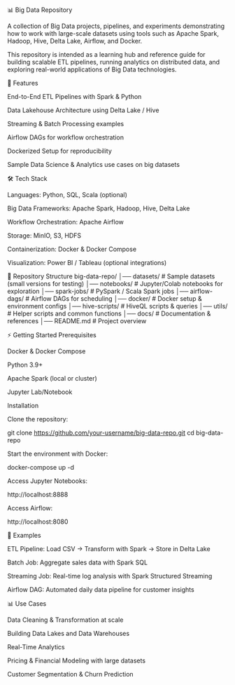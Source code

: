 📊 Big Data Repository

A collection of Big Data projects, pipelines, and experiments demonstrating how to work with large-scale datasets using tools such as Apache Spark, Hadoop, Hive, Delta Lake, Airflow, and Docker.

This repository is intended as a learning hub and reference guide for building scalable ETL pipelines, running analytics on distributed data, and exploring real-world applications of Big Data technologies.

🚀 Features

End-to-End ETL Pipelines with Spark & Python

Data Lakehouse Architecture using Delta Lake / Hive

Streaming & Batch Processing examples

Airflow DAGs for workflow orchestration

Dockerized Setup for reproducibility

Sample Data Science & Analytics use cases on big datasets

🛠️ Tech Stack

Languages: Python, SQL, Scala (optional)

Big Data Frameworks: Apache Spark, Hadoop, Hive, Delta Lake

Workflow Orchestration: Apache Airflow

Storage: MinIO, S3, HDFS

Containerization: Docker & Docker Compose

Visualization: Power BI / Tableau (optional integrations)

📂 Repository Structure
big-data-repo/
│── datasets/              # Sample datasets (small versions for testing)
│── notebooks/             # Jupyter/Colab notebooks for exploration
│── spark-jobs/            # PySpark / Scala Spark jobs
│── airflow-dags/          # Airflow DAGs for scheduling
│── docker/                # Docker setup & environment configs
│── hive-scripts/          # HiveQL scripts & queries
│── utils/                 # Helper scripts and common functions
│── docs/                  # Documentation & references
│── README.md              # Project overview

⚡ Getting Started
Prerequisites

Docker & Docker Compose

Python 3.9+

Apache Spark (local or cluster)

Jupyter Lab/Notebook

Installation

Clone the repository:

git clone https://github.com/your-username/big-data-repo.git
cd big-data-repo


Start the environment with Docker:

docker-compose up -d


Access Jupyter Notebooks:

http://localhost:8888


Access Airflow:

http://localhost:8080

📖 Examples

ETL Pipeline: Load CSV → Transform with Spark → Store in Delta Lake

Batch Job: Aggregate sales data with Spark SQL

Streaming Job: Real-time log analysis with Spark Structured Streaming

Airflow DAG: Automated daily data pipeline for customer insights

📊 Use Cases

Data Cleaning & Transformation at scale

Building Data Lakes and Data Warehouses

Real-Time Analytics

Pricing & Financial Modeling with large datasets

Customer Segmentation & Churn Prediction
